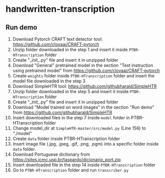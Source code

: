 # handwritten-transcription

## Run demo
1. Download Pytorch CRAFT text detector tool: https://github.com/clovaai/CRAFT-pytorch
2. Unzip folder downloaded in the step 1 and insert it inside `PTBR-HTranscription` folder
3. Create "\__init\__.py" file and insert it in unzipped folder
4. Download "General" pretrained model in the section "Test instruction using pretrained model" from https://github.com/clovaai/CRAFT-pytorch
5. Create `weights` folder inside `PTBR-HTranscription` folder and insert the model file downloaded in the step 3
6. Download SimpleHTR tool: https://github.com/githubharald/SimpleHTR
7. Unzip folder downloaded in the step 5 and insert it inside `PTBR-HTranscription` folder
8. Create "\__init\__.py" file and insert it in unzipped folder
9. Download "Model trained on word images" in the section "Run demo" from https://github.com/githubharald/SimpleHTR
10. Insert downloaded files in the step 7 inside `model` folder in PTBR-HTranscription folder
11. Change model_dir at `SimpleHTR-master/src/model.py` (Line 156) to "./model"
12. Create `data` folder inside PTBR-HTranscription folder
13. Insert image file (.jpg, .jpeg, .gif, .png, .pgm) into a specific folder inside `data` folder.
14. Download Portuguese dictionary from https://sites.icmc.usp.br/taspardo/dicionario_port.zip
15. Insert downloaded file in the step 14 inside `PTBR-HTranscription` folder
16. Go to `PTBR-HTranscription` folder and run `transcriber.py`